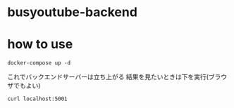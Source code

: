 # busyoutube-backend

# how to use
```
docker-compose up -d
```
これでバックエンドサーバーは立ち上がる
結果を見たいときは下を実行(ブラウザでもよい)
```
curl localhost:5001
```
